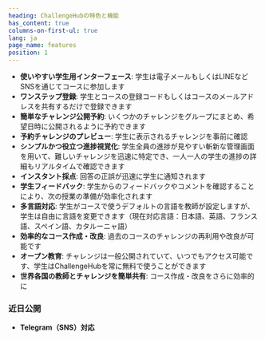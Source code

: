 ```yaml
---
heading: ChallengeHubの特色と機能
has_content: true
columns-on-first-ul: true
lang: ja
page_name: features
position: 1
---
```

- __使いやすい学生用インターフェース__: 学生は電子メールもしくはLINEなどSNSを通じてコースに参加します
- __ワンステップ登録__: 学生とコースの登録コードもしくはコースのメールアドレスを共有するだけで登録できます
- __簡単なチャレンジ公開予約__: いくつかのチャレンジをグループにまとめ、希望日時に公開されるように予約できます
- __予約チャレンジのプレビュー__: 学生に表示されるチャレンジを事前に確認
- __シンプルかつ役立つ進捗視覚化__: 学生全員の進捗が見やすい斬新な管理画面を用いて、難しいチャレンジを迅速に特定でき、一人一人の学生の進捗の詳細もリアルタイムで確認できます
- __インスタント採点__: 回答の正誤が迅速に学生に通知されます
- __学生フィードバック__: 学生からのフィードバックやコメントを確認することにより、次の授業の準備が効率化されます
- __多言語対応__: 学生がコースで使うデフォルトの言語を教師が設定しますが、学生は自由に言語を変更できます（現在対応言語：日本語、英語、フランス語、スペイン語、カタルーニャ語）
- __効率的なコース作成・改良__: 過去のコースのチャレンジの再利用や改良が可能です
- __オープン教育__: チャレンジは一般公開されていて、いつでもアクセス可能です、学生はChallengeHubを常に無料で使うことができます
- __世界各国の教師とチャレンジを簡単共有__: コース作成・改良をさらに効率的に

### 近日公開

- __Telegram（SNS）対応__
